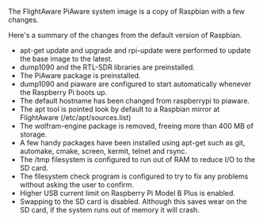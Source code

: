 The FlightAware PiAware system image is a copy of Raspbian with a few changes.

Here's a summary of the changes from the default version of Raspbian.

* apt-get update and upgrade and rpi-update were performed to update the base image to the latest.
* dump1090 and the RTL-SDR libraries are preinstalled.
* The PiAware package is preinstalled.
* dump1090 and piaware are configured to start automatically whenever the Raspberry Pi boots up.
* The default hostname has been changed from raspberrypi to piaware.
* The apt tool is pointed look by default to a Raspbian mirror at FlightAware (/etc/apt/sources.list)
* The wolfram-engine package is removed, freeing more than 400 MB of storage.
* A few handy packages have been installed using apt-get such as git, automake, cmake, screen, kermit, telnet and rsync.
* The /tmp filesystem is configured to run out of RAM to reduce I/O to the SD card.
* The filesystem check program is configured to try to fix any problems without asking the user to confirm.
* Higher USB current limit on Raspberry Pi Model B Plus is enabled.
* Swapping to the SD card is disabled.  Although this saves wear on the SD card, if the system runs out of memory it will crash.

 